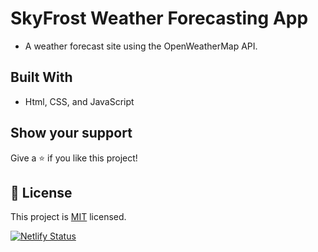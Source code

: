 # SkyFrost Weather Forecasting App

- A weather forecast site using the OpenWeatherMap API.

## Built With

- Html, CSS, and JavaScript

## Show your support

Give a ⭐️ if you like this project!

## 📝 License

This project is [MIT](https://github.com/shivammishra3/weather-forecast-app/blob/main/LICENSE) licensed.

[![Netlify Status](https://api.netlify.com/api/v1/badges/b8427b88-aec1-4921-a1b5-b1b7d8808a18/deploy-status)](https://app.netlify.com/sites/skyfrost/deploys)

